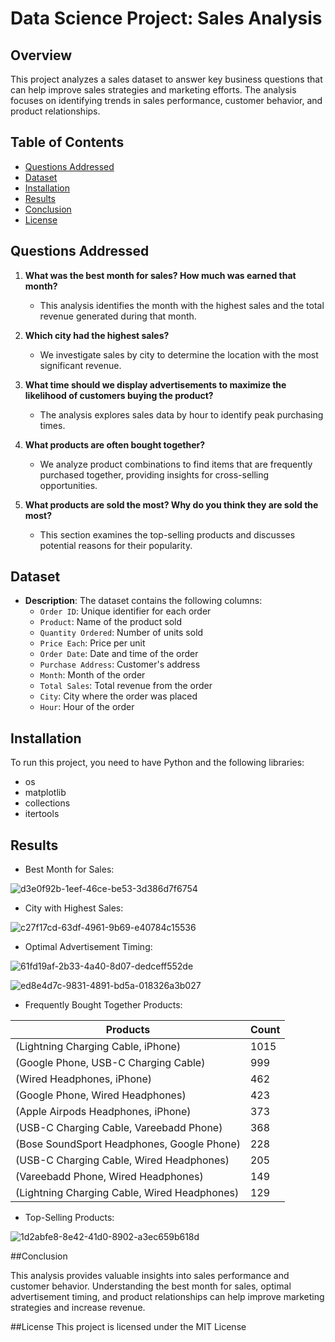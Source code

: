 # Data Science Project: Sales Analysis

## Overview

This project analyzes a sales dataset to answer key business questions that can help improve sales strategies and marketing efforts. The analysis focuses on identifying trends in sales performance, customer behavior, and product relationships.

## Table of Contents

- [Questions Addressed](#questions-addressed)
- [Dataset](#dataset)
- [Installation](#installation)
- [Results](#results)
- [Conclusion](#conclusion)
- [License](#license)

## Questions Addressed

1. **What was the best month for sales? How much was earned that month?**
   - This analysis identifies the month with the highest sales and the total revenue generated during that month.

2. **Which city had the highest sales?**
   - We investigate sales by city to determine the location with the most significant revenue.

3. **What time should we display advertisements to maximize the likelihood of customers buying the product?**
   - The analysis explores sales data by hour to identify peak purchasing times.

4. **What products are often bought together?**
   - We analyze product combinations to find items that are frequently purchased together, providing insights for cross-selling opportunities.

5. **What products are sold the most? Why do you think they are sold the most?**
   - This section examines the top-selling products and discusses potential reasons for their popularity.

## Dataset

- **Description**: The dataset contains the following columns:
  - `Order ID`: Unique identifier for each order
  - `Product`: Name of the product sold
  - `Quantity Ordered`: Number of units sold
  - `Price Each`: Price per unit
  - `Order Date`: Date and time of the order
  - `Purchase Address`: Customer's address
  - `Month`: Month of the order
  - `Total Sales`: Total revenue from the order
  - `City`: City where the order was placed
  - `Hour`: Hour of the order

## Installation

To run this project, you need to have Python and the following libraries:

- os
- matplotlib
- collections
- itertools

## Results


- Best Month for Sales: 

![d3e0f92b-1eef-46ce-be53-3d386d7f6754](https://github.com/user-attachments/assets/0b35d77a-eac3-4488-9ee9-0d7dfe942ed4)

- City with Highest Sales: 

![c27f17cd-63df-4961-9b69-e40784c15536](https://github.com/user-attachments/assets/2718387c-337c-44be-b51a-b1156fb71732)

- Optimal Advertisement Timing:
  
![61fd19af-2b33-4a40-8d07-dedceff552de](https://github.com/user-attachments/assets/799ebc57-e915-4ddd-88e7-21405883382a)


![ed8e4d7c-9831-4891-bd5a-018326a3b027](https://github.com/user-attachments/assets/7a17f287-7ca8-4b20-8221-d512f49eb582)

- Frequently Bought Together Products:

| Products                                                                                 | Count |
|-------------------------------------------------------------------------------------------|--------|
| (Lightning Charging Cable, iPhone)                                                       | 1015   |
| (Google Phone, USB-C Charging Cable)                                                     | 999    |
| (Wired Headphones, iPhone)                                                               | 462    |
| (Google Phone, Wired Headphones)                                                         | 423    |
| (Apple Airpods Headphones, iPhone)                                                       | 373    |
| (USB-C Charging Cable, Vareebadd Phone)                                                  | 368    |
| (Bose SoundSport Headphones, Google Phone)                                               | 228    |
| (USB-C Charging Cable, Wired Headphones)                                                 | 205    |
| (Vareebadd Phone, Wired Headphones)                                                      | 149    |
| (Lightning Charging Cable, Wired Headphones)                                             | 129    |


- Top-Selling Products:

  
![1d2abfe8-8e42-41d0-8902-a3ec659b618d](https://github.com/user-attachments/assets/868c995e-c30f-4423-b649-3728e4fe5ecb)


##Conclusion

This analysis provides valuable insights into sales performance and customer behavior. Understanding the best month for sales, optimal advertisement timing, and product relationships can help improve marketing strategies and increase revenue.

##License
This project is licensed under the MIT License 


